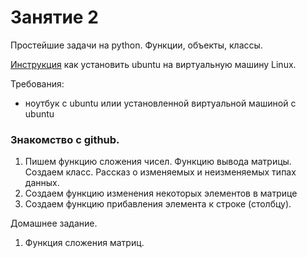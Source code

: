 # Занятие 2
Простейшие задачи на python. Функции, объекты, классы.

[Инструкция](http://ru.wikihow.com/%D1%83%D1%81%D1%82%D0%B0%D0%BD%D0%BE%D0%B2%D0%B8%D1%82%D1%8C-Ubuntu-%D0%B2-VirtualBox)  как установить ubuntu на виртуальную машину Linux.

Требования:
- ноутбук с ubuntu илии установленной виртуальной машиной с ubuntu 
 
### Знакомство с github.
1. Пишем функцию сложения чисел. Функцию вывода матрицы. Создаем класс. Рассказ о изменяемых и неизменяемых типах данных.
2. Создаем функцию изменения некоторых элементов в матрице
3. Создаем функцию прибавления элемента к строке (столбцу).

Домашнее задание.
1. Функция сложения матриц.
